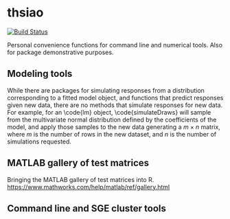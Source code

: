 # thsiao
[![Build Status](https://travis-ci.com/tXiao95/thsiao.svg?branch=master)](https://travis-ci.com/tXiao95/thsiao)

Personal convenience functions for command line and numerical tools. Also for package demonstrative purposes.

## Modeling tools
While there are packages for simulating responses from a distribution corresponding to a fitted model object, and functions that
predict responses given new data, there are no methods that simulate responses for new data. For example, for an \code{lm} object, 
\code{simulateDraws} will sample from the multivariate normal distribution defined by the coefficients of the model, and apply those
samples to the new data generating a $m \times n$ matrix, where $m$ is the number of rows in the new dataset, and $n$ is the number of 
simulations requested.

## MATLAB gallery of test matrices
Bringing the MATLAB gallery of test matrices into R. https://www.mathworks.com/help/matlab/ref/gallery.html

## Command line and SGE cluster tools 
